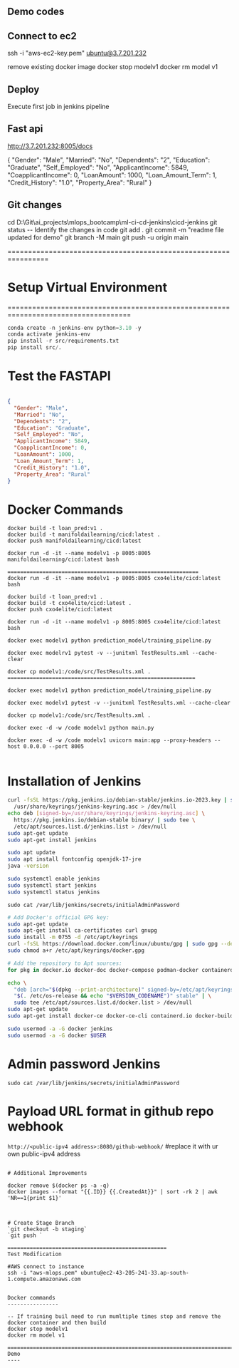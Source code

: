 
Demo codes
----------

Connect to ec2
-------------
ssh -i "aws-ec2-key.pem" ubuntu@3.7.201.232

remove existing docker image
docker stop modelv1
docker rm model v1

Deploy
------------
Execute first job in jenkins pipeline

Fast api
---------------
http://3.7.201.232:8005/docs

{
  "Gender": "Male",
  "Married": "No",
  "Dependents": "2",
  "Education": "Graduate",
  "Self_Employed": "No",
  "ApplicantIncome": 5849,
  "CoapplicantIncome": 0,
  "LoanAmount": 1000,
  "Loan_Amount_Term": 1,
  "Credit_History": "1.0",
  "Property_Area": "Rural"
}


Git changes
-----------
cd D:\Git\ai_projects\mlops_bootcamp\ml-ci-cd-jenkins\cicd-jenkins
git status -- Identify the changes in code
git add .
git commit -m "readme file updated for demo"
git branch -M main
git push -u origin main

================================================================

# Setup Virtual Environment
====================================================================================

```python
conda create -n jenkins-env python=3.10 -y
conda activate jenkins-env
pip install -r src/requirements.txt
pip install src/.
```

# Test the FASTAPI

```json

{
  "Gender": "Male",
  "Married": "No",
  "Dependents": "2",
  "Education": "Graduate",
  "Self_Employed": "No",
  "ApplicantIncome": 5849,
  "CoapplicantIncome": 0,
  "LoanAmount": 1000,
  "Loan_Amount_Term": 1,
  "Credit_History": "1.0",
  "Property_Area": "Rural"
}


```

# Docker Commands
```
docker build -t loan_pred:v1 .
docker build -t manifoldailearning/cicd:latest . 
docker push manifoldailearning/cicd:latest

docker run -d -it --name modelv1 -p 8005:8005 manifoldailearning/cicd:latest bash

============================================================
docker run -d -it --name modelv1 -p 8005:8005 cxo4elite/cicd:latest bash

docker build -t loan_pred:v1 .
docker build -t cxo4elite/cicd:latest . 
docker push cxo4elite/cicd:latest

docker run -d -it --name modelv1 -p 8005:8005 cxo4elite/cicd:latest bash

docker exec modelv1 python prediction_model/training_pipeline.py

docker exec modelrv1 pytest -v --junitxml TestResults.xml --cache-clear

docker cp modelv1:/code/src/TestResults.xml .
===========================================================

docker exec modelv1 python prediction_model/training_pipeline.py

docker exec modelv1 pytest -v --junitxml TestResults.xml --cache-clear

docker cp modelv1:/code/src/TestResults.xml .

docker exec -d -w /code modelv1 python main.py

docker exec -d -w /code modelv1 uvicorn main:app --proxy-headers --host 0.0.0.0 --port 8005


```

# Installation of Jenkins

```bash
curl -fsSL https://pkg.jenkins.io/debian-stable/jenkins.io-2023.key | sudo tee \
  /usr/share/keyrings/jenkins-keyring.asc > /dev/null
echo deb [signed-by=/usr/share/keyrings/jenkins-keyring.asc] \
  https://pkg.jenkins.io/debian-stable binary/ | sudo tee \
  /etc/apt/sources.list.d/jenkins.list > /dev/null
sudo apt-get update
sudo apt-get install jenkins

sudo apt update
sudo apt install fontconfig openjdk-17-jre
java -version

sudo systemctl enable jenkins
sudo systemctl start jenkins
sudo systemctl status jenkins
```

`
sudo cat /var/lib/jenkins/secrets/initialAdminPassword
`

```bash
# Add Docker's official GPG key:
sudo apt-get update
sudo apt-get install ca-certificates curl gnupg
sudo install -m 0755 -d /etc/apt/keyrings
curl -fsSL https://download.docker.com/linux/ubuntu/gpg | sudo gpg --dearmor -o /etc/apt/keyrings/docker.gpg
sudo chmod a+r /etc/apt/keyrings/docker.gpg

# Add the repository to Apt sources:
for pkg in docker.io docker-doc docker-compose podman-docker containerd runc; do sudo apt-get remove $pkg; done

echo \
  "deb [arch="$(dpkg --print-architecture)" signed-by=/etc/apt/keyrings/docker.gpg] https://download.docker.com/linux/ubuntu \
  "$(. /etc/os-release && echo "$VERSION_CODENAME")" stable" | \
  sudo tee /etc/apt/sources.list.d/docker.list > /dev/null
sudo apt-get update
sudo apt-get install docker-ce docker-ce-cli containerd.io docker-buildx-plugin docker-compose-plugin

sudo usermod -a -G docker jenkins
sudo usermod -a -G docker $USER

```

# Admin password Jenkins

`sudo cat /var/lib/jenkins/secrets/initialAdminPassword`

# Payload URL format in github repo webhook

`http://<public-ipv4 address>:8080/github-webhook/` #replace it with ur own public-ipv4 address

```

# Additional Improvements

docker remove $(docker ps -a -q)
docker images --format "{{.ID}} {{.CreatedAt}}" | sort -rk 2 | awk 'NR==1{print $1}'



# Create Stage Branch
`git checkout -b staging`
`git push `

==================================================
Test Modification

#AWS connect to instance
ssh -i "aws-mlops.pem" ubuntu@ec2-43-205-241-33.ap-south-1.compute.amazonaws.com


Docker commands
----------------

-- If training buil need to run mumltiple times stop and remove the docker container and then build
docker stop modelv1
docker rm model v1

====================================================================================
Demo
----

